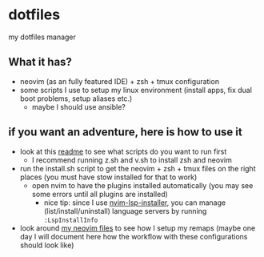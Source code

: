 # dotfiles

my dotfiles manager

## What it has?
- neovim (as an fully featured IDE) + zsh + tmux configuration
- some scripts I use to setup my linux environment (install apps, fix dual boot problems, setup aliases etc.)
    - maybe I should use ansible?

## if you want an adventure, here is how to use it
- look at this [readme](https://github.com/zegabr/dotfiles/blob/main/scripts/scripts/README.md) to see what scripts do you want to run first
  - I recommend running z.sh and v.sh to install zsh and neovim
- run the install.sh script to get the neovim + zsh + tmux files on the right places (you must have stow installed for that to work)
  - open nvim to have the plugins installed automatically (you may see some errors until all plugins are installed)
    - nice tip: since I use [nvim-lsp-installer](https://github.com/williamboman/nvim-lsp-installer), you can manage (list/install/uninstall) language servers by running `:LspInstallInfo`
- look around [my neovim files](https://github.com/zegabr/dotfiles/tree/main/nvim/.config/nvim) to see how I setup my remaps (maybe one day I will document here how the workflow with these configurations should look like)
